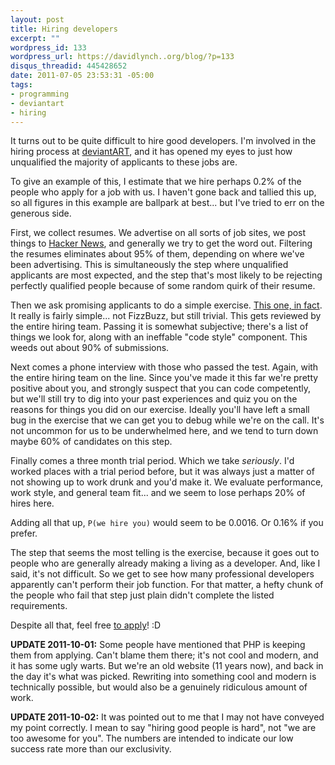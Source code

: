 ```yaml
--- 
layout: post
title: Hiring developers
excerpt: ""
wordpress_id: 133
wordpress_url: https://davidlynch..org/blog/?p=133
disqus_threadid: 445428652
date: 2011-07-05 23:53:31 -05:00
tags: 
- programming
- deviantart
- hiring
---
```

It turns out to be quite difficult to hire good developers. I'm involved in the hiring process at [deviantART](http://www.deviantart.com), and it has opened my eyes to just how unqualified the majority of applicants to these jobs are.

To give an example of this, I estimate that we hire perhaps 0.2% of the people who apply for a job with us. I haven't gone back and tallied this up, so all figures in this example are ballpark at best... but I've tried to err on the generous side.

First, we collect resumes. We advertise on all sorts of job sites, we post things to [Hacker News](http://news.ycombinator.com), and generally we try to get the word out. Filtering the resumes eliminates about 95% of them, depending on where we've been advertising. This is simultaneously the step where unqualified applicants are most expected, and the step that's most likely to be rejecting perfectly qualified people because of some random quirk of their resume.

Then we ask promising applicants to do a simple exercise. [This one, in fact](http://dt.deviantart.com/blog/32882682/). It really is fairly simple... not FizzBuzz, but still trivial. This gets reviewed by the entire hiring team. Passing it is somewhat subjective; there's a list of things we look for, along with an ineffable "code style" component. This weeds out about 90% of submissions.

Next comes a phone interview with those who passed the test. Again, with the entire hiring team on the line. Since you've made it this far we're pretty positive about you, and strongly suspect that you can code competently, but we'll still try to dig into your past experiences and quiz you on the reasons for things you did on our exercise. Ideally you'll have left a small bug in the exercise that we can get you to debug while we're on the call. It's not uncommon for us to be underwhelmed here, and we tend to turn down maybe 60% of candidates on this step.

Finally comes a three month trial period. Which we take *seriously*. I'd worked places with a trial period before, but it was always just a matter of not showing up to work drunk and you'd make it. We evaluate performance, work style, and general team fit... and we seem to lose perhaps 20% of hires here.

Adding all that up, `P(we hire you)` would seem to be 0.0016. Or 0.16% if you prefer.

The step that seems the most telling is the exercise, because it goes out to people who are generally already making a living as a developer. And, like I said, it's not difficult. So we get to see how many professional developers apparently can't perform their job function. For that matter, a hefty chunk of the people who fail that step just plain didn't complete the listed requirements.

Despite all that, feel free [to apply](http://deviantart.theresumator.com/apply/eR4wR2/Web-Application-Developer.html?source=david)! :D

<b>UPDATE 2011-10-01:</b> Some people have mentioned that PHP is keeping them from applying. Can't blame them there; it's not cool and modern, and it has some ugly warts. But we're an old website (11 years now), and back in the day it's what was picked. Rewriting into something cool and modern is technically possible, but would also be a genuinely ridiculous amount of work.

<b>UPDATE 2011-10-02:</b> It was pointed out to me that I may not have conveyed my point correctly. I mean to say "hiring good people is hard", not "we are too awesome for you". The numbers are intended to indicate our low success rate more than our exclusivity.
